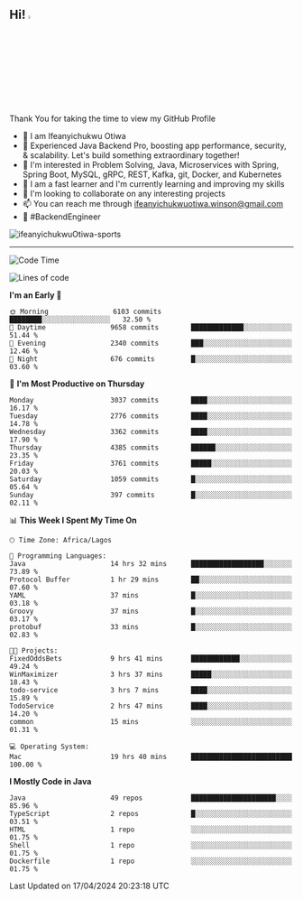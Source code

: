 <!-- BLOG-POST-LIST:START --><!-- BLOG-POST-LIST:END -->

## Hi! <img src="https://media.giphy.com/media/hvRJCLFzcasrR4ia7z/giphy.gif" width="4%"> 

Thank You for taking the time to view my GitHub Profile

- 👋 I am Ifeanyichukwu Otiwa
- 🚀 Experienced Java Backend Pro, boosting app performance, security, & scalability. Let's build something extraordinary together!
- 👀 I'm interested in Problem Solving, Java, Microservices with Spring, Spring Boot, MySQL, gRPC, REST, Kafka, git, Docker, and Kubernetes
- 🌱 I am a fast learner and I'm currently learning and improving my skills
- 💞️ I'm looking to collaborate on any interesting projects
- 📫 You can reach me through ifeanyichukwuotiwa.winson@gmail.com
- 🚀 #BackendEngineer

<p align="left" marginTop="10px"> <img src="https://komarev.com/ghpvc/?username=ifeanyichukwuOtiwa-sports&label=Profile%20views&color=0e75b6&style=for-the-badge" alt="ifeanyichukwuOtiwa-sports" /> </p>

***

<!--START_SECTION:waka-->
![Code Time](http://img.shields.io/badge/Code%20Time-2%2C407%20hrs%2035%20mins-blue)

![Lines of code](https://img.shields.io/badge/From%20Hello%20World%20I%27ve%20Written-5.0%20million%20lines%20of%20code-blue)

**I'm an Early 🐤** 

```text
🌞 Morning                6103 commits        ████████░░░░░░░░░░░░░░░░░   32.50 % 
🌆 Daytime                9658 commits        █████████████░░░░░░░░░░░░   51.44 % 
🌃 Evening                2340 commits        ███░░░░░░░░░░░░░░░░░░░░░░   12.46 % 
🌙 Night                  676 commits         █░░░░░░░░░░░░░░░░░░░░░░░░   03.60 % 
```
📅 **I'm Most Productive on Thursday** 

```text
Monday                   3037 commits        ████░░░░░░░░░░░░░░░░░░░░░   16.17 % 
Tuesday                  2776 commits        ████░░░░░░░░░░░░░░░░░░░░░   14.78 % 
Wednesday                3362 commits        ████░░░░░░░░░░░░░░░░░░░░░   17.90 % 
Thursday                 4385 commits        ██████░░░░░░░░░░░░░░░░░░░   23.35 % 
Friday                   3761 commits        █████░░░░░░░░░░░░░░░░░░░░   20.03 % 
Saturday                 1059 commits        █░░░░░░░░░░░░░░░░░░░░░░░░   05.64 % 
Sunday                   397 commits         █░░░░░░░░░░░░░░░░░░░░░░░░   02.11 % 
```


📊 **This Week I Spent My Time On** 

```text
🕑︎ Time Zone: Africa/Lagos

💬 Programming Languages: 
Java                     14 hrs 32 mins      ██████████████████░░░░░░░   73.89 % 
Protocol Buffer          1 hr 29 mins        ██░░░░░░░░░░░░░░░░░░░░░░░   07.60 % 
YAML                     37 mins             █░░░░░░░░░░░░░░░░░░░░░░░░   03.18 % 
Groovy                   37 mins             █░░░░░░░░░░░░░░░░░░░░░░░░   03.17 % 
protobuf                 33 mins             █░░░░░░░░░░░░░░░░░░░░░░░░   02.83 % 

🐱‍💻 Projects: 
FixedOddsBets            9 hrs 41 mins       ████████████░░░░░░░░░░░░░   49.24 % 
WinMaximizer             3 hrs 37 mins       █████░░░░░░░░░░░░░░░░░░░░   18.43 % 
todo-service             3 hrs 7 mins        ████░░░░░░░░░░░░░░░░░░░░░   15.89 % 
TodoService              2 hrs 47 mins       ████░░░░░░░░░░░░░░░░░░░░░   14.20 % 
common                   15 mins             ░░░░░░░░░░░░░░░░░░░░░░░░░   01.31 % 

💻 Operating System: 
Mac                      19 hrs 40 mins      █████████████████████████   100.00 % 
```

**I Mostly Code in Java** 

```text
Java                     49 repos            █████████████████████░░░░   85.96 % 
TypeScript               2 repos             █░░░░░░░░░░░░░░░░░░░░░░░░   03.51 % 
HTML                     1 repo              ░░░░░░░░░░░░░░░░░░░░░░░░░   01.75 % 
Shell                    1 repo              ░░░░░░░░░░░░░░░░░░░░░░░░░   01.75 % 
Dockerfile               1 repo              ░░░░░░░░░░░░░░░░░░░░░░░░░   01.75 % 
```




 Last Updated on 17/04/2024 20:23:18 UTC
<!--END_SECTION:waka-->

<!--
<p align="center">
![trophy](https://github-profile-trophy.vercel.app/?username=ifeanyichukwuOtiwa-sports&theme=onedark) (https://github.com/ryo-ma/github-profile-trophy)
</p>
-->

<!---
ifeanyi-otiwa/ifeanyi-otiwa is a ✨ special ✨ repository because its `README.md` (this file) appears on your GitHub profile.
You can click the Preview link to take a look at your changes.
--->
